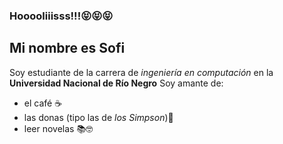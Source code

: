 ### Hooooliiisss!!!😝😝😝
## Mi nombre es Sofi
Soy estudiante de la carrera de  *ingeniería en computación* en la **Universidad Nacional de Río Negro**
Soy amante de:
* el café ☕
* las donas (tipo las de *los Simpson*)🍩
* leer  novelas 📚🤓
